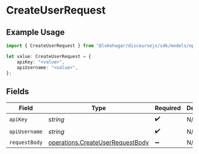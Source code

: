 # CreateUserRequest

## Example Usage

```typescript
import { CreateUserRequest } from "@lukehagar/discoursejs/sdk/models/operations";

let value: CreateUserRequest = {
    apiKey: "<value>",
    apiUsername: "<value>",
};
```

## Fields

| Field                                                                                       | Type                                                                                        | Required                                                                                    | Description                                                                                 |
| ------------------------------------------------------------------------------------------- | ------------------------------------------------------------------------------------------- | ------------------------------------------------------------------------------------------- | ------------------------------------------------------------------------------------------- |
| `apiKey`                                                                                    | *string*                                                                                    | :heavy_check_mark:                                                                          | N/A                                                                                         |
| `apiUsername`                                                                               | *string*                                                                                    | :heavy_check_mark:                                                                          | N/A                                                                                         |
| `requestBody`                                                                               | [operations.CreateUserRequestBody](../../../sdk/models/operations/createuserrequestbody.md) | :heavy_minus_sign:                                                                          | N/A                                                                                         |